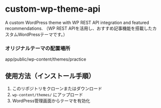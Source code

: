 # custom-wp-theme-api
A custom WordPress theme with WP REST API integration and featured recommendations. （WP REST APIを活用し、おすすめ記事機能を搭載したカスタムWordPressテーマです。）

### オリジナルテーマの配置場所
app/public/wp-content/themes/practice

## 使用方法（インストール手順）

1. このリポジトリをクローンまたはダウンロード
2. `wp-content/themes/` にアップロード
3. WordPress管理画面からテーマを有効化
